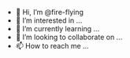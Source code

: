 - 👋 Hi, I’m @fire-flying
- 👀 I’m interested in ...
- 🌱 I’m currently learning ...
- 💞️ I’m looking to collaborate on ...
- 📫 How to reach me ...

<!---
fire-flying/fire-flying is a ✨ special ✨ repository because its `README.md` (this file) appears on your GitHub profile.
You can click the Preview link to take a look at your changes.
--->
